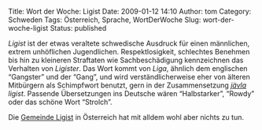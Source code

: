 Title: Wort der Woche: Ligist
Date: 2009-01-12 14:10
Author: tom
Category: Schweden
Tags: Österreich, Sprache, WortDerWoche
Slug: wort-der-woche-ligist
Status: published

*Ligist* ist der etwas veraltete schwedische Ausdruck für einen
männlichen, extrem unhöflichen Jugendlichen. Respektlosigkeit,
schlechtes Benehmen bis hin zu kleineren Straftaten wie Sachbeschädigung
kennzeichnen das Verhalten von *Ligister*. Das Wort kommt von *Liga*,
ähnlich dem englischen “Gangster” und der “Gang”, und wird
verständlicherweise eher von älteren Mitbürgern als Schimpfwort benutzt,
gern in der Zusammensetzung
*[jävla](http://www.fiket.de/2006/09/17/wort-der-woche-naemenvafan/)
ligist*. Passende Übersetzungen ins Deutsche wären “Halbstarker”,
“Rowdy” oder das schöne Wort “Strolch”.

Die [Gemeinde Ligist](http://www.ligist.at/) in Österreich hat mit
alldem wohl aber nichts zu tun.

